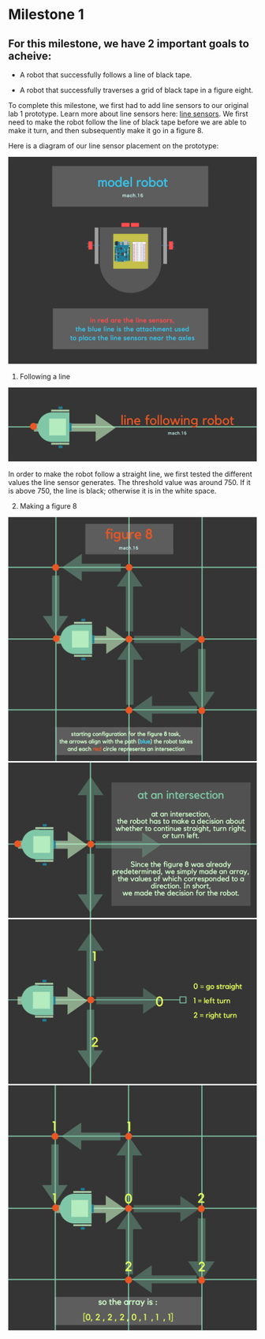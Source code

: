 # Milestone 1

## For this milestone, we have 2 important goals to acheive:
  * A robot that successfully follows a line of black tape.
  
  * A robot that successfully traverses a grid of black tape in a figure eight.
  
  
  

To complete this milestone, we first had to add line sensors to our original lab 1 prototype. Learn more about line sensors here: [line sensors](https://www.sparkfun.com/products/9453). We first need to make the robot follow the line of black tape before we are able to make it turn, and then subsequently make it go in a figure 8. 

Here is a diagram of our line sensor placement on the prototype:


![mod.png](mod.png)



1. Following a line



![line_follow.png](line_follow.png)

In order to make the robot follow a straight line, we first tested the different values the line sensor generates. The threshold value was around 750. If it is above 750, the line is black; otherwise it is in the white space. 




2. Making a figure 8

![fig.png](fig.png)
![png.png](png.png)
![g.png](g.png)
![array.pnh](array.png)



